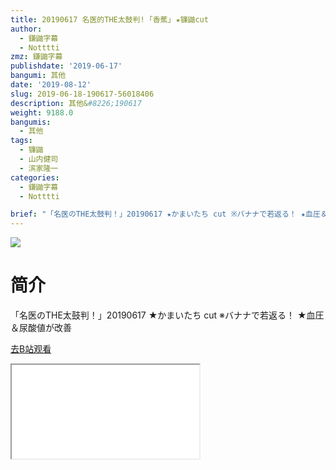 ```yaml
---
title: 20190617 名医的THE太鼓判! ｢香蕉｣ ★镰鼬cut
author:
  - 鎌鼬字幕
  - Notttti
zmz: 鎌鼬字幕
publishdate: '2019-06-17'
bangumi: 其他
date: '2019-08-12'
slug: 2019-06-18-190617-56018406
description: 其他&#8226;190617
weight: 9188.0
bangumis:
  - 其他
tags:
  - 镰鼬
  - 山内健司
  - 滨家隆一
categories:
  - 鎌鼬字幕
  - Notttti

brief: "「名医のTHE太鼓判！」20190617 ★かまいたち cut ※バナナで若返る！ ★血圧＆尿酸値が改善"
---
```

![](https://raw.githubusercontent.com/tcgriffith/owaraisite/master/static/tmpimg/0097c85ee070e70abf96a0f05c0c3eeaee52f635.jpg.480.jpg)
# 简介  
「名医のTHE太鼓判！」20190617 ★かまいたち cut
※バナナで若返る！ ★血圧＆尿酸値が改善  

[去B站观看](https://www.bilibili.com/video/av56018406/)
<div class ="resp-container"><iframe class="testiframe" src="//player.bilibili.com/player.html?aid=56018406"", scrolling="no", allowfullscreen="true" > </iframe></div> 
